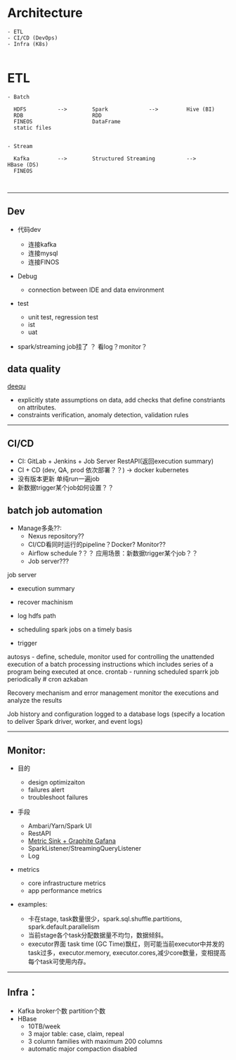 # Architecture
```
- ETL
- CI/CD (DevOps)
- Infra (K8s)


```



# ETL
```
- Batch

  HDFS          -->        Spark             -->         Hive (BI)
  RDB                      RDD
  FINEOS                   DataFrame
  static files


- Stream

  Kafka         -->        Structured Streaming          -->          HBase (DS)
  FINEOS
 
 
```

---

## Dev
- 代码dev
  - 连接kafka
  - 连接mysql
  - 连接FINOS

- Debug
  - connection between IDE and data environment

- test
  - unit test, regression test
  - ist
  - uat

- spark/streaming job挂了 ？ 看log？monitor？


## data quality
[deequ](https://github.com/awslabs/deequ)
- explicitly state assumptions on data, add checks that define constriants on attributes.
- constraints verification, anomaly detection, validation rules


---


## CI/CD
  - CI: GitLab + Jenkins + Job Server RestAPI(返回execution summary)
  - CI + CD (dev, QA, prod 依次部署？？) -> docker kubernetes
  - 没有版本更新 单纯run一遍job
  - 新数据trigger某个job如何设置？？


## batch job automation
- Manage多条??: 
  - Nexus repository??
  - CI/CD看同时运行的pipeline？Docker? Monitor??
  - Airflow schedule ?？？ 应用场景：新数据trigger某个job？？
  - Job server???



job server
- execution summary
- recover machinism
- log hdfs path



- scheduling spark jobs on a timely basis  
- trigger

autosys - define, schedule, monitor
used for controlling the unattended execution of a batch processing instructions which includes series of a program being executed at once.
crontab - running scheduled sparrk job periodically # cron
azkaban

Recovery mechanism and error management
monitor the executions and analyze the results

Job history and configuration logged to a database
logs (specify a location to deliver Spark driver, worker, and event logs)


---


## Monitor: 
- 目的
  - design optimizaiton
  - failures alert
  - troubleshoot failures

- 手段
  - Ambari/Yarn/Spark UI
  - RestAPI
  - [Metric Sink + Graphite Gafana](https://spark.apache.org/docs/latest/monitoring.html#metrics)
  - SparkListener/StreamingQueryListener
  - Log
  
- metrics
  - core infrastructure metrics
  - app performance metrics

- examples:
  - 卡在stage, task数量很少，spark.sql.shuffle.partitions, spark.default.parallelism
  - 当前stage各个task分配数据量不均匀，数据倾斜。
  - executor界面 task time (GC Time)飘红，则可能当前executor中并发的task过多，executor.memory, executor.cores,减少core数量，变相提高每个task可使用内存。



---


## Infra：
  - Kafka broker个数 partition个数
  - HBase 
    - 10TB/week
    - 3 major table: case, claim, repeal
    - 3 column families with maximum 200 columns
    - automatic major compaction disabled
    







